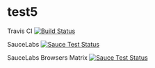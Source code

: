 # test5

Travis CI
[![Build Status](https://travis-ci.org/dikareva/test5.svg?branch=master)](https://travis-ci.org/dikareva/test5)

SauceLabs
[![Sauce Test Status](https://saucelabs.com/buildstatus/dikareva_github)](https://saucelabs.com/u/dikareva_github)

SauceLabs Browsers Matrix
[![Sauce Test Status](https://saucelabs.com/browser-matrix/dikareva_github.svg)](https://saucelabs.com/u/dikareva_github)

